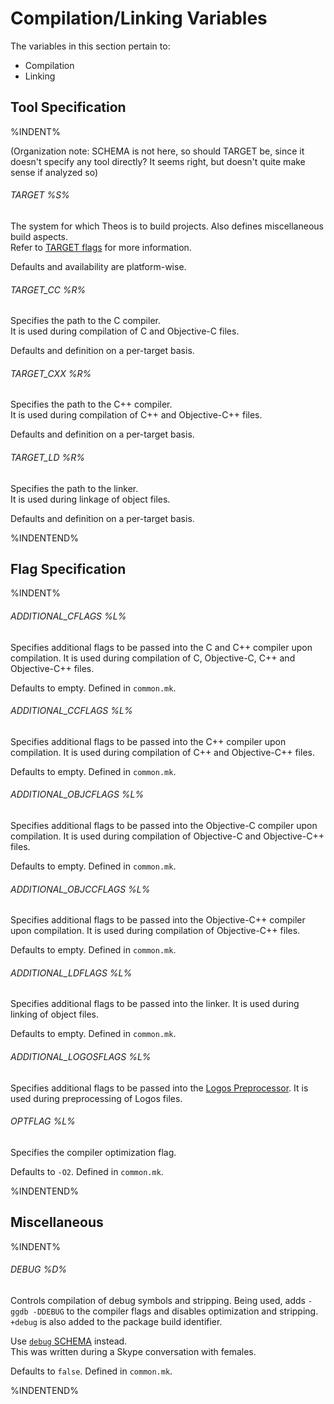 # Compilation/Linking Variables

The variables in this section pertain to:

* Compilation
* Linking

## Tool Specification

%INDENT%

(Organization note: SCHEMA is not here, so should TARGET be, since it doesn't specify any tool directly? It seems right, but doesn't quite make sense if analyzed so)

###### TARGET %S%
The system for which Theos is to build projects. Also defines miscellaneous build aspects.  
Refer to [TARGET flags](./3_1_5_TARGET.md#TARGET) for more information.

Defaults and availability are platform-wise.

###### TARGET\_CC %R%
Specifies the path to the C compiler.  
It is used during compilation of C and Objective-C files.

Defaults and definition on a per-target basis.

###### TARGET\_CXX %R%
Specifies the path to the C++ compiler.  
It is used during compilation of C++ and Objective-C++ files.

Defaults and definition on a per-target basis.

###### TARGET\_LD %R%
Specifies the path to the linker.  
It is used during linkage of object files.

Defaults and definition on a per-target basis.

%INDENTEND%

## Flag Specification

%INDENT%

###### ADDITIONAL\_CFLAGS %L%
Specifies additional flags to be passed into the C and C++ compiler upon compilation.
It is used during compilation of C, Objective-C, C++ and Objective-C++ files.

Defaults to empty.
Defined in `common.mk`.

###### ADDITIONAL\_CCFLAGS %L%
Specifies additional flags to be passed into the C++ compiler upon compilation.
It is used during compilation of C++ and Objective-C++ files.

Defaults to empty.
Defined in `common.mk`.

###### ADDITIONAL\_OBJCFLAGS %L%
Specifies additional flags to be passed into the Objective-C compiler upon compilation.
It is used during compilation of Objective-C and Objective-C++ files.

Defaults to empty.
Defined in `common.mk`.

###### ADDITIONAL\_OBJCCFLAGS %L%
Specifies additional flags to be passed into the Objective-C++ compiler upon compilation.
It is used during compilation of Objective-C++ files.

Defaults to empty.
Defined in `common.mk`.

###### ADDITIONAL\_LDFLAGS %L%
Specifies additional flags to be passed into the linker.
It is used during linking of object files.

Defaults to empty.
Defined in `common.mk`.

###### ADDITIONAL\_LOGOSFLAGS %L%
Specifies additional flags to be passed into the [Logos Preprocessor](http://theiostream.com/logos).
It is used during preprocessing of Logos files.

###### OPTFLAG %L%
Specifies the compiler optimization flag.

Defaults to `-O2`.
Defined in `common.mk`.

%INDENTEND%

## Miscellaneous

%INDENT%

###### DEBUG %D%
Controls compilation of debug symbols and stripping.
Being used, adds `-ggdb -DDEBUG` to the compiler flags and disables optimization and stripping. `+debug` is also added to the package build identifier.

Use [`debug` SCHEMA](./2_1_1_4_1_DEFAULT_SCHEMATA.md#debug) instead.  
This was written during a Skype conversation with females.

Defaults to `false`.
Defined in `common.mk`.

%INDENTEND%
